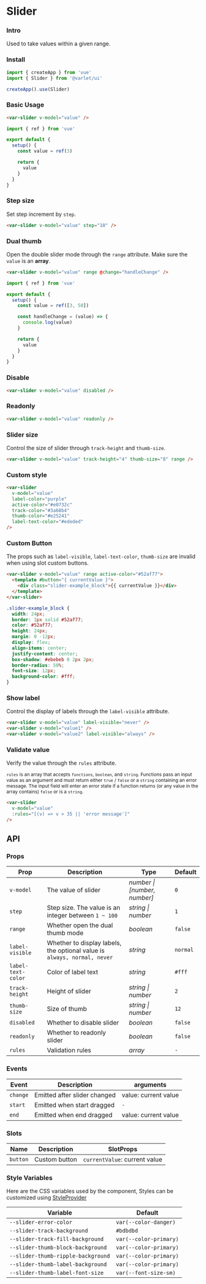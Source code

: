 # Slider

### Intro

Used to take values within a given range.

### Install

```js
import { createApp } from 'vue'
import { Slider } from '@varlet/ui'

createApp().use(Slider)
```

### Basic Usage

```html
<var-slider v-model="value" />
```

```javascript
import { ref } from 'vue'

export default {
  setup() {
    const value = ref(3)

    return {
      value
    }
  }
}
```

### Step size

Set step increment by `step`.

```html
<var-slider v-model="value" step="10" />
```

### Dual thumb

Open the double slider mode through the `range` attribute. Make sure the `value` is an **array**.

```html
<var-slider v-model="value" range @change="handleChange" />
```

```javascript
import { ref } from 'vue'

export default {
  setup() {
    const value = ref([3, 50])

    const handleChange = (value) => {
      console.log(value)
    }

    return {
      value
    }
  }
}
```

### Disable

```html
<var-slider v-model="value" disabled />
```

### Readonly

```html
<var-slider v-model="value" readonly />
```

### Slider size

Control the size of slider through `track-height` and `thumb-size`.

```html
<var-slider v-model="value" track-height="4" thumb-size="8" range />
```

### Custom style

```html
<var-slider
  v-model="value"
  label-color="purple"
  active-color="#e0732c"
  track-color="#3a68b4"
  thumb-color="#e25241"
  label-text-color="#ededed"
/>
```
### Custom Button

The props such as `label-visible`, `label-text-color`, `thumb-size` are invalid when using slot custom buttons.

```html
<var-slider v-model="value" range active-color="#52af77">
  <template #button="{ currentValue }">
    <div class="slider-example_block">{{ currentValue }}</div>
  </template>
</var-slider>
```
```css
.slider-example_block {
  width: 24px;
  border: 1px solid #52af77;
  color: #52af77;
  height: 24px;
  margin: 0 -12px;
  display: flex;
  align-items: center;
  justify-content: center;
  box-shadow: #ebebeb 0 2px 2px;
  border-radius: 50%;
  font-size: 12px;
  background-color: #fff;
}
```


### Show label
Control the display of labels through the `label-visible` attribute.

```html
<var-slider v-model="value" label-visible="never" />
<var-slider v-model="value1" />
<var-slider v-model="value2" label-visible="always" />
```

### Validate value

Verify the value through the `rules` attribute.

<span style="font-size: 12px">`rules` is an array that accepts `functions`, `boolean`, and `string`. Functions pass an input value as an argument and must return either `true` / `false` or a `string` containing an error message. The input field will enter an error state if a function returns (or any value in the array contains) `false` or is a `string`.</span>

```html
<var-slider 
  v-model="value" 
  :rules="[(v) => v > 35 || 'error message']" 
/>
```

## API

### Props

| Prop | Description | Type | Default |
| ----- | -------------- | -------- | ---------- |
| `v-model` | The value of slider | _number \| [number, number]_ | `0` |
| `step`| Step size. The value is an integer between `1 ~ 100` | _string \| number_ | `1` |
| `range`| Whether open the dual thumb mode | _boolean_ | `false` |
| `label-visible` | Whether to display labels, the optional value is `always, normal, never` | _string_ | `normal` |
| `label-text-color` | Color of label text | _string_ | `#fff` |
| `track-height` | Height of slider | _string \| number_ | `2` |
| `thumb-size` | Size of thumb | _string \| number_ | `12` |
| `disabled`| 	Whether to disable slider  | _boolean_  | `false` |
| `readonly`| 	Whether to readonly slider | _boolean_  | `false` |
| `rules`| Validation rules | _array_  | `-` |


### Events

| Event | Description | arguments |
| ----- | -------- | -------- |
| `change` | 	Emitted after slider changed | value: current value |
| `start` | Emitted when start dragged | `-` |
| `end` | Emitted when end dragged | value: current value |

### Slots

| Name | Description | SlotProps |
| ----- | -------------- | -------- |
| `button` | Custom button | `currentValue`: current value |

### Style Variables

Here are the CSS variables used by the component, Styles can be customized using [StyleProvider](#/en-US/style-provider)

| Variable | Default |
| --- | --- |
| `--slider-error-color` | `var(--color-danger)` |
| `--slider-track-background` | `#bdbdbd` |
| `--slider-track-fill-background` | `var(--color-primary)` |
| `--slider-thumb-block-background` | `var(--color-primary)` |
| `--slider-thumb-ripple-background` | `var(--color-primary)` |
| `--slider-thumb-label-background` | `var(--color-primary)` |
| `--slider-thumb-label-font-size` | `var(--font-size-sm)` |
